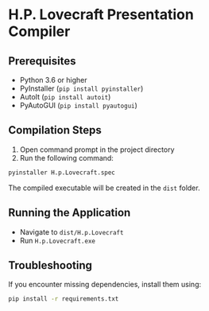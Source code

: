 # H.P. Lovecraft Presentation Compiler

## Prerequisites
- Python 3.6 or higher
- PyInstaller (`pip install pyinstaller`)
- AutoIt (`pip install autoit`)
- PyAutoGUI (`pip install pyautogui`)

## Compilation Steps

1. Open command prompt in the project directory
2. Run the following command:
```bash
pyinstaller H.p.Lovecraft.spec
```

The compiled executable will be created in the `dist` folder.

## Running the Application
- Navigate to `dist/H.p.Lovecraft`
- Run `H.p.Lovecraft.exe`

## Troubleshooting
If you encounter missing dependencies, install them using:
```bash
pip install -r requirements.txt
```
